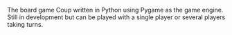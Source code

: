 The board game Coup written in Python using Pygame as the game engine.
Still in development but can be played with a single player or several players taking turns.
